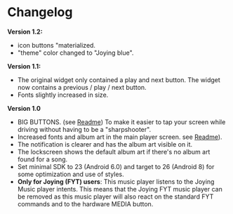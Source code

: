 # Changelog

**Version 1.2:**
* icon buttons "materialized.
* "theme" color changed to "Joying blue".

**Version 1.1:**
* The original widget only contained a play and next button. The widget now contains a previous / play / next button.
* Fonts slightly increased in size.

**Version 1.0**
* BIG BUTTONS. (see [Readme](https://github.com/hvdwolf/aosp-music/blob/master/README.md)) To make it easier to tap your screen while driving without having to be a "sharpshooter".
* Increased fonts and album art in the main player screen. see [Readme](https://github.com/hvdwolf/aosp-music/blob/master/README.md)).
* The notification is clearer and has the album art visible on it.
* The lockscreen shows the default album art if there's no album art found for a song.
* Set minimal SDK to 23 (Android 6.0) and target to 26 (Android 8) for some optimization and use of styles.
* **Only for Joying (FYT) users**: This music player listens to the Joying Music player intents. This means that the Joying FYT music player can be removed as this music player will also react on the standard FYT commands and to the hardware MEDIA button.
